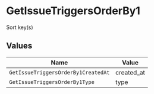 # GetIssueTriggersOrderBy1

Sort key(s)


## Values

| Name                                | Value                               |
| ----------------------------------- | ----------------------------------- |
| `GetIssueTriggersOrderBy1CreatedAt` | created_at                          |
| `GetIssueTriggersOrderBy1Type`      | type                                |